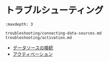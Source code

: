 # トラブルシューティング

```{toctree}
:maxdepth: 3

troubleshooting/connecting-data-sources.md
troubleshooting/activation.md
```

- [データソースの接続](./troubleshooting/connecting-data-sources.md)
- [アクティベーション](./troubleshooting/activation.md)